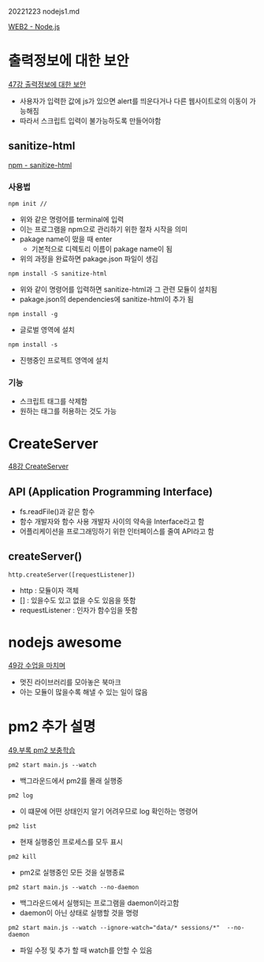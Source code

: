 20221223 nodejs1.md

[WEB2 - Node.js](https://youtube.com/playlist?list=PLuHgQVnccGMA9QQX5wqj6ThK7t2tsGxjm)

# 출력정보에 대한 보안

[47강 출력정보에 대한 보안](https://youtu.be/-jSP6KQ7aww)

- 사용자가 입력한 값에 js가 있으면 alert를 띄운다거나 다른 웹사이트로의 이동이 가능해짐
- 따라서 스크립트 입력이 불가능하도록 만들어야함

## sanitize-html 
[npm - sanitize-html](https://www.npmjs.com/package/sanitize-html)

### 사용법

```
npm init //
```
- 위와 같은 명령어를 terminal에 입력
- 이는 프로그램을 npm으로 관리하기 위한 절차 시작을 의미
- pakage name이 떴을 때 enter
    - 기본적으로 디렉토리 이름이 pakage name이 됨
- 위의 과정을 완료하면 pakage.json 파일이 생김

```
npm install -S sanitize-html
```
- 위와 같이 명령어를 입력하면 sanitize-html과 그 관련 모듈이 설치됨
- pakage.json의 dependencies에 sanitize-html이 추가 됨

```
npm install -g
```
- 글로벌 영역에 설치

```
npm install -s
```
- 진행중인 프로젝트 영역에 설치



### 기능
- 스크립트 태그를 삭제함
- 원하는 태그를 허용하는 것도 가능

# CreateServer

[48강 CreateServer](https://youtu.be/mfqbD6Ic5YA)

## API (Application Programming Interface)
- fs.readFile()과 같은 함수
- 함수 개발자와 함수 사용 개발자 사이의 약속을 Interface라고 함
- 어플리케이션을 프로그래밍하기 위한 인터페이스를 줄여 API라고 함


## createServer()

```
http.createServer([requestListener])
```

- http : 모듈이자 객체
- [] : 있을수도 있고 없을 수도 있음을 뜻함
- requestListener <Function> : 인자가 함수임을 뜻함

# nodejs awesome
[49강 수업을 마치며](https://youtu.be/Cj-TvOwlMpA)

- 멋진 라이브러리를 모아놓은 북마크
- 아는 모듈이 많을수록 해낼 수 있는 일이 많음

# pm2 추가 설명
[49.부록 pm2 보충학습](https://youtu.be/IGUUzDnoHas)

```
pm2 start main.js --watch
```
- 백그라운드에서 pm2를 몰래 실행중

```
pm2 log
```
- 이 떄문에 어떤 상태인지 알기 어려우므로 log 확인하는 명령어


```
pm2 list
```
- 현재 실행중인 프로세스를 모두 표시


```
pm2 kill
```
- pm2로 실행중인 모든 것을 실행종료

```
pm2 start main.js --watch --no-daemon
```
- 백그라운드에서 실행되는 프로그램을 daemon이라고함
- daemon이 아닌 상태로 실행할 것을 명령


```
pm2 start main.js --watch --ignore-watch="data/* sessions/*"  --no-daemon

```
- 파일 수정 및 추가 할 때 watch를 안할 수 있음